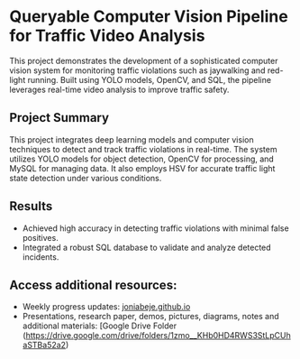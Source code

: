 # Queryable Computer Vision Pipeline for Traffic Video Analysis
This project demonstrates the development of a sophisticated computer vision system for monitoring traffic violations such as jaywalking and red-light running. Built using YOLO models, OpenCV, and SQL, the pipeline leverages real-time video analysis to improve traffic safety.


## Project Summary 
This project integrates deep learning models and computer vision techniques to detect and track traffic violations in real-time. The system utilizes YOLO models for object detection, OpenCV for processing, and MySQL for managing data. It also employs HSV for accurate traffic light state detection under various conditions.


## Results
- Achieved high accuracy in detecting traffic violations with minimal false positives.
- Integrated a robust SQL database to validate and analyze detected incidents.

## Access additional resources:
   - Weekly progress updates: [joniabeje.github.io](https://joniabeje.github.io/)
   - Presentations, research paper, demos, pictures, diagrams, notes and additional materials: [Google Drive Folder (https://drive.google.com/drive/folders/1zmo__KHb0HD4RWS3StLpCUhaSTBa52a2)
